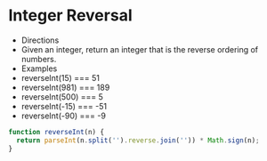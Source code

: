 # Integer Reversal

- Directions
- Given an integer, return an integer that is the reverse ordering of numbers.
- Examples
- reverseInt(15) === 51
- reverseInt(981) === 189
- reverseInt(500) === 5
- reverseInt(-15) === -51
- reverseInt(-90) === -9

```javascript
function reverseInt(n) {
  return parseInt(n.split('').reverse.join('')) * Math.sign(n);
}
```

